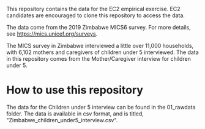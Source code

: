 This repository contains the data for the EC2 empirical exercise.  EC2 candidates are encouraged to clone this repository to access the data.

The data come from the 2019 Zimbabwe MICS6 survey.  For more details, see https://mics.unicef.org/surveys.

The MICS survey in Zimbabwe interviewed a little over 11,000 households, with 6,102 mothers and caregivers of children under 5 interviewed.  The data in this repository comes from the Mother/Caregiver interview for children under 5.  

# How to use this repository

The data for the Children under 5 interview can be found in the 01_rawdata folder.  The data is available in csv format, and is titled, "Zimbabwe_children_under5_interview.csv".

